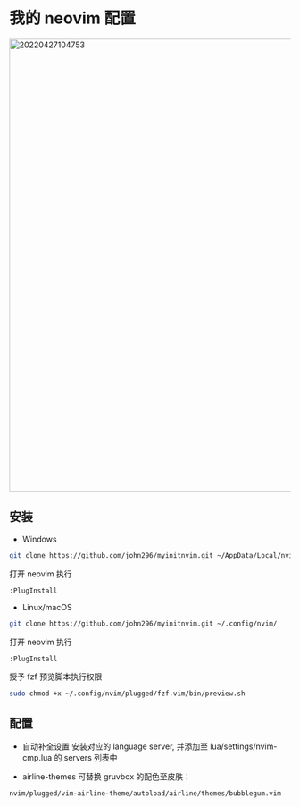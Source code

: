 # 我的 neovim 配置
<img width="810" alt="20220427104753" src="https://user-images.githubusercontent.com/22301072/165429827-cd018a8b-2c3e-49a3-9c1d-ab7e98e44c0b.png">

## 安装

- Windows
```sh
git clone https://github.com/john296/myinitnvim.git ~/AppData/Local/nvim/
```
打开 neovim 执行
```
:PlugInstall
```

- Linux/macOS
```sh
git clone https://github.com/john296/myinitnvim.git ~/.config/nvim/
```
打开 neovim 执行
```
:PlugInstall
```
授予 fzf 预览脚本执行权限
```sh
sudo chmod +x ~/.config/nvim/plugged/fzf.vim/bin/preview.sh
```

## 配置

- 自动补全设置
安装对应的 language server, 并添加至 lua/settings/nvim-cmp.lua 的 servers 列表中

- airline-themes
可替换 gruvbox 的配色至皮肤：

`nvim/plugged/vim-airline-theme/autoload/airline/themes/bubblegum.vim`
